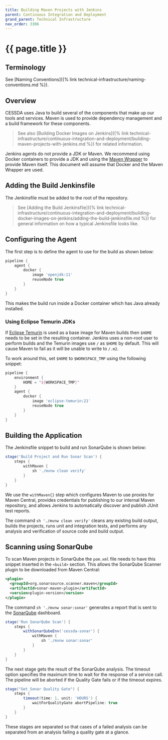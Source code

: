 ```yaml
---
title: Building Maven Projects with Jenkins
parent: Continuous Integration and Deployment
grand_parent: Technical Infrastructure
nav_order: 3306
---
```


# {{ page.title }}

## Terminology

See [Naming Conventions]({% link technical-infrastructure/naming-conventions.md %}).

## Overview

CESSDA uses Java to build several of the components that make up our tools and services.
Maven is used to provide dependency management and a build framework for these components.

> See also [Building Docker Images on Jenkins]({% link technical-infrastructure/continuous-integration-and-deployment/building-maven-projects-with-jenkins.md %}) for related information.

Jenkins agents do not provide a JDK or Maven. We recommend using Docker containers to provide a JDK and using
the [Maven Wrapper](https://maven.apache.org/wrapper/index.html) to provide Maven itself.
This document will assume that Docker and the Maven Wrapper are used.

## Adding the Build Jenkinsfile

The Jenkinsfile must be added to the root of the repository.

> See [Adding the Build Jenkinsfile]({% link technical-infrastructure/continuous-integration-and-deployment/building-docker-images-on-jenkins/adding-the-build-jenkinsfile.md %})
> for general information on how a typical Jenkinsfile looks like.

## Configuring the Agent

The first step is to define the agent to use for the build as shown below:

```groovy
pipeline {
    agent {
        docker {
            image 'openjdk:11'
            reuseNode true
        }
    }
}
```

This makes the build run inside a Docker container which has Java already installed.

### Using Eclipse Temurin JDKs

If [Eclipse Temurin](https://hub.docker.com/_/eclipse-temurin) is used as a base image for Maven builds
then `$HOME` needs to be set in the resulting container. Jenkins uses a non-root user to perform builds
and the Temurin images use `/` as `$HOME` by default. This will cause Maven to fail as it will be unable
to write to `/.m2`.

To work around this, set `$HOME` to `$WORKSPACE_TMP` using the following snippet:

```groovy
pipeline {
    environment {
        HOME = "${WORKSPACE_TMP}"
    }
    agent {
        docker {
            image 'eclipse-temurin:21'
            reuseNode true
        }
    }
}
```

## Building the Application

The Jenkinsfile snippet to build and run SonarQube is shown below:

```groovy
stage('Build Project and Run Sonar Scan') {
    steps {
        withMaven {
            sh './mvnw clean verify'
        }
    }
}
```

We use the `withMaven{}` step which configures Maven to use proxies for Maven Central, provides credentials for
publishing to our internal Maven repository, and allows Jenkins to automatically discover and publish JUnit test reports.

The command `sh './mvnw clean verify'` cleans any existing build output, builds the projects,
runs unit and integration tests, and performs any analysis and verification of source code and build output.

## Scanning using SonarQube

To scan Maven projects in SonarQube the `pom.xml` file needs to have this snippet inserted in the `<build>` section.
This allows the SonarQube Scanner plugin to be downloaded from Maven Central:

```xml
<plugin>
  <groupId>org.sonarsource.scanner.maven</groupId>
  <artifactId>sonar-maven-plugin</artifactId>
  <version>plugin-version</version>
</plugin>
```

The command `sh './mvnw sonar:sonar'` generates a report that is sent to the [SonarQube](https://sonarqube.cessda.eu) dashboard.

```groovy
stage('Run SonarQube Scan') {
    steps {
        withSonarQubeEnv('cessda-sonar') {
            withMaven {
                sh './mvnw sonar:sonar'
            }
        }
    }
}
```

The next stage gets the result of the SonarQube analysis.
The timeout option specifies the maximum time to wait for the response of a service call.
The pipeline will be aborted if the Quality Gate fails or if the timeout expires.

```groovy
stage("Get Sonar Quality Gate") {
    steps {
        timeout(time: 1, unit: 'HOURS') {
            waitForQualityGate abortPipeline: true
        }
    }
}
```

These stages are separated so that cases of a failed analysis can be separated from
an analysis failing a quality gate at a glance.
